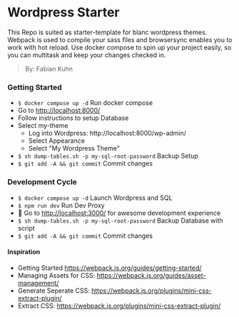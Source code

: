 # Wordpress Starter

This Repo is suited as starter-template for blanc wordpress themes. Webpack is used to compile your sass files and browsersync enables you to work with hot reload. Use docker compose to spin up your project easily, so you can multitask and keep your changes checked in. 

> By: Fabian Kuhn

### Getting Started
- `$ docker compose up -d` Run docker compose
- Go to [http://localhost:8000/](http://localhost:8000/)
- Follow instructions to setup Database
- Select my-theme
    - Log into Wordpress: http://localhost:8000/wp-admin/
    - Select Appearance
    - Select "My Wordpress Theme"
- `$ sh dump-tables.sh -p my-sql-root-password` Backup Setup
- `$ git add -A && git commit` Commit changes

### Development Cycle
- `$ docker compose up -d` Launch Wordpress and SQL
- `$ npm run dev` Run Dev Proxy
- :rocket: Go to [http://localhost:3000/](http://localhost:3000/) for awesome development experience
- `$ sh dump-tables.sh -p my-sql-root-password` Backup Database with script
- `$ git add -A && git commit` Commit changes

#### Inspiration
- Getting Started https://webpack.js.org/guides/getting-started/
- Managing Assets for CSS: https://webpack.js.org/guides/asset-management/
- Generate Seperate CSS: https://webpack.js.org/plugins/mini-css-extract-plugin/
- Extract CSS: https://webpack.js.org/plugins/mini-css-extract-plugin/
